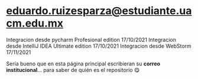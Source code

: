 #   eduardo.ruizesparza@estudiante.uacm.edu.mx
Integracion desde pycharm Profesional edition 17/10/2021
Integracion desde IntelliJ IDEA Ultimate edition 17/10/2021
Integracion desde WebStorm 17/11/2021


Sería bueno que en esta página principal escribieran su <b>correo institucional</b>... para saber de quién es el repositorio 😋
